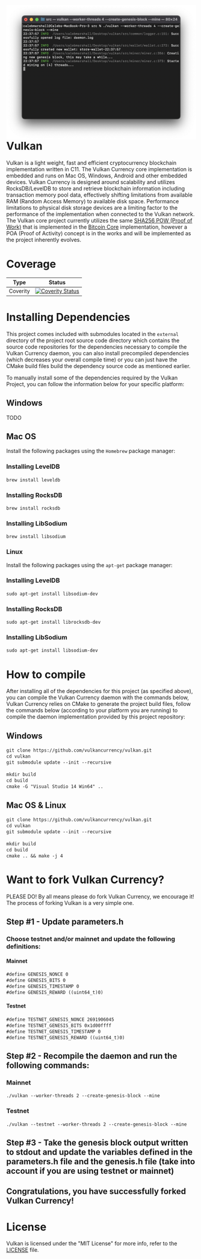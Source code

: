 <img src="https://github.com/vulkancurrency/vulkan-resources/raw/master/images/misc/Screen%20Shot%202022-02-13%20at%2011.05.25%20PM.png" align="right" width="600">

# Vulkan

Vulkan is a light weight, fast and efficient cryptocurrency blockchain implementation written in C11. The Vulkan Currency core implementation is embedded and runs on Mac OS, Windows, Android and other embedded devices. Vulkan Currency is designed around scalability and utilizes RocksDB/LevelDB to store and retrieve blockchain information including transaction memory pool data, effectively shifting limitations from available RAM (Random Access Memory) to available disk space. Performance limitations to physical disk storage devices are a limiting factor to the performance of the implementation when connected to the Vulkan network. The Vulkan core project currently utilizes the same [SHA256 POW (Proof of Work)](https://en.bitcoin.it/wiki/Proof_of_work) that is implemented in the [Bitcoin Core](https://github.com/bitcoin/bitcoin) implementation, however a POA (Proof of Activity) concept is in the works and will be implemented as the project inherently evolves.

# Coverage

| Type      | Status |
|-----------|--------|
| Coverity  | [![Coverity Status](https://scan.coverity.com/projects/20120/badge.svg)](https://scan.coverity.com/projects/20120/)

# Installing Dependencies

This project comes included with submodules located in the `external` directory of the project root source code directory which contains the source code repositories for the dependencies necessary to compile the Vulkan Currency daemon, you can also install precompiled dependencies (which decreases your overall compile time) or you can just have the CMake build files build the dependency source code as mentioned earlier.

To manually install some of the dependencies required by the Vulkan Project, you can follow the information below for your specific platform:

## Windows

TODO

## Mac OS

Install the following packages using the `Homebrew` package manager:

### Installing LevelDB

```
brew install leveldb
```

### Installing RocksDB

```
brew install rocksdb
```

### Installing LibSodium

```
brew install libsodium
```

### Linux

Install the following packages using the `apt-get` package manager:

### Installing LevelDB

```
sudo apt-get install libsodium-dev
```

### Installing RocksDB

```
sudo apt-get install librocksdb-dev
```

### Installing LibSodium

```
sudo apt-get install libsodium-dev
```

# How to compile

After installing all of the dependencies for this project (as specified above), you can compile the Vulkan Currency daemon with the commands below, Vulkan Currency relies on CMake to generate the project build files,
follow the commands below (according to your platform you are running) to compile the daemon implementation provided by this project repository:

## Windows

```
git clone https://github.com/vulkancurrency/vulkan.git
cd vulkan
git submodule update --init --recursive

mkdir build
cd build
cmake -G "Visual Studio 14 Win64" ..
```

## Mac OS & Linux

```
git clone https://github.com/vulkancurrency/vulkan.git
cd vulkan
git submodule update --init --recursive

mkdir build
cd build
cmake .. && make -j 4
```

# Want to fork Vulkan Currency?

PLEASE DO! By all means please do fork Vulkan Currency, we encourage it! The process of forking Vulkan is a very simple one.

## Step #1 - Update parameters.h
### Choose testnet and/or mainnet and update the following definitions:

#### Mainnet
```
#define GENESIS_NONCE 0
#define GENESIS_BITS 0
#define GENESIS_TIMESTAMP 0
#define GENESIS_REWARD ((uint64_t)0)
```

#### Testnet
```
#define TESTNET_GENESIS_NONCE 2691906045
#define TESTNET_GENESIS_BITS 0x1d00ffff
#define TESTNET_GENESIS_TIMESTAMP 0
#define TESTNET_GENESIS_REWARD ((uint64_t)0)
```

## Step #2 - Recompile the daemon and run the following commands:

### Mainnet
```
./vulkan --worker-threads 2 --create-genesis-block --mine
```

### Testnet
```
./vulkan --testnet --worker-threads 2 --create-genesis-block --mine
```

## Step #3 - Take the genesis block output written to stdout and update the variables defined in the parameters.h file and the genesis.h file (take into account if you are using testnet or mainnet)

## Congratulations, you have successfully forked Vulkan Currency!

# License

Vulkan is licensed under the "MIT License" for more info, refer to the [LICENSE](LICENSE) file.
